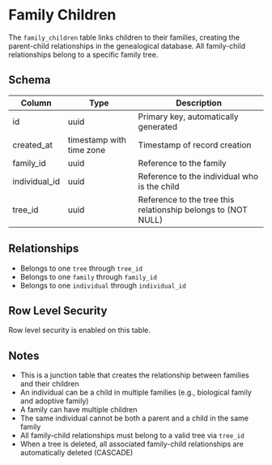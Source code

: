 # Family Children

The `family_children` table links children to their families, creating the parent-child relationships in the genealogical database. All family-child relationships belong to a specific family tree.

## Schema

| Column        | Type                     | Description                                                   |
| ------------- | ------------------------ | ------------------------------------------------------------- |
| id            | uuid                     | Primary key, automatically generated                          |
| created_at    | timestamp with time zone | Timestamp of record creation                                  |
| family_id     | uuid                     | Reference to the family                                       |
| individual_id | uuid                     | Reference to the individual who is the child                  |
| tree_id       | uuid                     | Reference to the tree this relationship belongs to (NOT NULL) |

## Relationships

- Belongs to one `tree` through `tree_id`
- Belongs to one `family` through `family_id`
- Belongs to one `individual` through `individual_id`

## Row Level Security

Row level security is enabled on this table.

## Notes

- This is a junction table that creates the relationship between families and their children
- An individual can be a child in multiple families (e.g., biological family and adoptive family)
- A family can have multiple children
- The same individual cannot be both a parent and a child in the same family
- All family-child relationships must belong to a valid tree via `tree_id`
- When a tree is deleted, all associated family-child relationships are automatically deleted (CASCADE)
